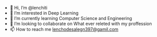 - 👋 Hi, I’m @lenchiti
- 👀 I’m interested in Deep Learning
- 🌱 I’m currently learning Computer Science and Engineering
- 💞️ I’m looking to collaborate on What ever releted with my proffession
- 📫 How to reach me lenchodesalegn397@gamil.com

<!---
lenchiti/lenchiti is a ✨ special ✨ repository because its `README.md` (this file) appears on your GitHub profile.
You can click the Preview link to take a look at your changes.
--->

